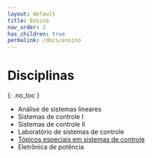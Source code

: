 ```yaml
---
layout: default
title: Ensino
nav_order: 2
has_children: true
permalink: /docs/ensino
---
```


# Disciplinas
{: .no_toc }

- Análise de sistemas lineares
- Sistemas de controle I
- Sistemas de controle II
- Laboratório de sistemas de controle
- [Tópicos especiais em sistemas de controle](https://raphateixeira.github.io/docs/ensino/tecontrole.html)
- Eletrônica de potência